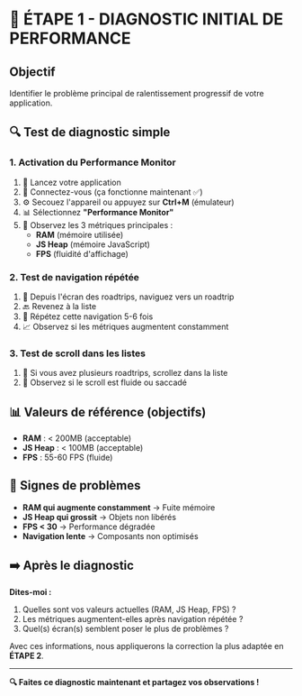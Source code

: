 # 🎯 ÉTAPE 1 - DIAGNOSTIC INITIAL DE PERFORMANCE

## Objectif
Identifier le problème principal de ralentissement progressif de votre application.

## 🔍 Test de diagnostic simple

### 1. Activation du Performance Monitor
1. 📱 Lancez votre application
2. 🔐 Connectez-vous (ça fonctionne maintenant ✅)
3. ⚙️ Secouez l'appareil ou appuyez sur **Ctrl+M** (émulateur)
4. 📊 Sélectionnez **"Performance Monitor"**
5. 👀 Observez les 3 métriques principales :
   - **RAM** (mémoire utilisée)
   - **JS Heap** (mémoire JavaScript)
   - **FPS** (fluidité d'affichage)

### 2. Test de navigation répétée
1. 🧭 Depuis l'écran des roadtrips, naviguez vers un roadtrip
2. 🔙 Revenez à la liste
3. 🔄 Répétez cette navigation 5-6 fois
4. 📈 Observez si les métriques augmentent constamment

### 3. Test de scroll dans les listes
1. 📜 Si vous avez plusieurs roadtrips, scrollez dans la liste
2. 📱 Observez si le scroll est fluide ou saccadé

## 📊 Valeurs de référence (objectifs)
- **RAM** : < 200MB (acceptable)
- **JS Heap** : < 100MB (acceptable) 
- **FPS** : 55-60 FPS (fluide)

## 🚨 Signes de problèmes
- **RAM qui augmente constamment** → Fuite mémoire
- **JS Heap qui grossit** → Objets non libérés
- **FPS < 30** → Performance dégradée
- **Navigation lente** → Composants non optimisés

## ➡️ Après le diagnostic

**Dites-moi :**
1. Quelles sont vos valeurs actuelles (RAM, JS Heap, FPS) ?
2. Les métriques augmentent-elles après navigation répétée ?
3. Quel(s) écran(s) semblent poser le plus de problèmes ?

Avec ces informations, nous appliquerons la correction la plus adaptée en **ÉTAPE 2**.

---
**🔍 Faites ce diagnostic maintenant et partagez vos observations !**
